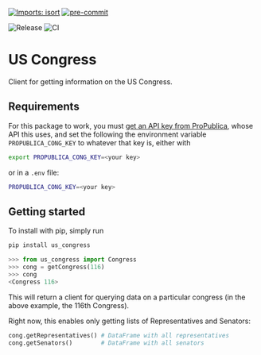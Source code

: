 [![Imports: isort](https://img.shields.io/badge/%20imports-isort-%231674b1?style=flat&labelColor=ef8336)](https://pycqa.github.io/isort/)
[![pre-commit](https://img.shields.io/badge/pre--commit-enabled-brightgreen?logo=pre-commit&logoColor=white)](https://github.com/pre-commit/pre-commit)

![Release](https://github.com/drawjk705/us_congress/workflows/Release/badge.svg)
![CI](https://github.com/drawjk705/us_congress/workflows/CI/badge.svg)

# US Congress

Client for getting information on the US Congress.

## Requirements

For this package to work, you must [get an API key from ProPublica](https://www.propublica.org/datastore/api/propublica-congress-api), whose API this uses, and set the following the environment variable `PROPUBLICA_CONG_KEY` to whatever that key is, either with

```bash
export PROPUBLICA_CONG_KEY=<your key>
```

or in a `.env` file:

```bash
PROPUBLICA_CONG_KEY=<your key>
```

## Getting started

To install with pip, simply run

```bash
pip install us_congress
```

```python
>>> from us_congress import Congress
>>> cong = getCongress(116)
>>> cong
<Congress 116>
```

This will return a client for querying data on a particular congress (in the above example, the 116th Congress).

Right now, this enables only getting lists of Representatives and Senators:

```python
cong.getRepresentatives() # DataFrame with all representatives
cong.getSenators()        # DataFrame with all senators
```
